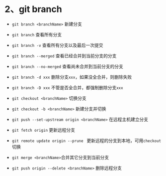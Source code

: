 # 2、git branch

- `git branch <branchName>` 新建分支
- `git branch` 查看所有分支
- `git branch -v` 查看所有分支以及最后一次提交
- `git branch --merged` 查看已经合并到当前分支的分支
- `git branch --no-merged` 查看尚未合并到当前分支的分支
- `git branch -d xxx` 删除分支`xxx`，如果没全合并，则删除失败
- `git branch -D xxx` 不管是否全合并，都强制删除分支`xxx`
- `git checkout <branchName>` 切换分支
- `git checkout -b <branchName>` 新建分支并切换
- `git push --set-upstream origin <branchName>` 在远程主机建立分支<branchName>
- `git fetch origin`  更新远程分支
- `git remote update origin --prune `  更新远程的分支到本地，可用`checkout`切换
- `git merge <branchName>`合并其它分支到当前分支

- `git push origin --delete <branchName>` 删除远程分支